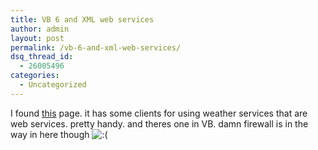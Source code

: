 ```yaml
---
title: VB 6 and XML web services
author: admin
layout: post
permalink: /vb-6-and-xml-web-services/
dsq_thread_id:
  - 26005496
categories:
  - Uncategorized
---
```

I found [this][1] page. it has some clients for using weather services that are web services. pretty handy. and theres one in VB. damn firewall is in the way in here though <img src="http://blog.lotas-smartman.net/wp-includes/images/smilies/icon_sad.gif" alt=":(" class="wp-smiley" />

 [1]: http://www.learnxmlws.com/learn/default.aspx